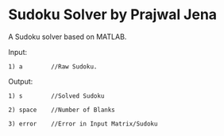 # Sudoku Solver by Prajwal Jena
A Sudoku solver based on MATLAB.

Input:	
	
	1) a		//Raw Sudoku.

Output:	
	
	1) s		//Solved Sudoku

	2) space	//Number of Blanks
	
	3) error	//Error in Input Matrix/Sudoku
